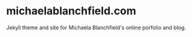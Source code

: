 # michaelablanchfield.com
Jekyll theme and site for Michaela Blanchfield's online porfolio and blog.
